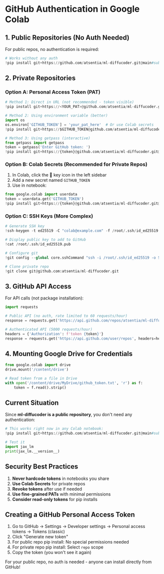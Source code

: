 # GitHub Authentication in Google Colab

## 1. Public Repositories (No Auth Needed)

For public repos, no authentication is required:

```python
# Works without any auth
!pip install git+https://github.com/atsentia/ml-diffucoder.git@main#subdirectory=jax_lm
```

## 2. Private Repositories

### Option A: Personal Access Token (PAT)

```python
# Method 1: Direct in URL (not recommended - token visible)
!pip install git+https://<YOUR_PAT>@github.com/atsentia/ml-diffucoder.git@main#subdirectory=jax_lm

# Method 2: Using environment variable (better)
import os
os.environ['GITHUB_TOKEN'] = 'your_pat_here'  # Or use Colab secrets
!pip install git+https://$GITHUB_TOKEN@github.com/atsentia/ml-diffucoder.git@main#subdirectory=jax_lm

# Method 3: Using getpass (interactive)
from getpass import getpass
token = getpass('Enter GitHub token: ')
!pip install git+https://{token}@github.com/atsentia/ml-diffucoder.git@main#subdirectory=jax_lm
```

### Option B: Colab Secrets (Recommended for Private Repos)

1. In Colab, click the 🔑 key icon in the left sidebar
2. Add a new secret named `GITHUB_TOKEN`
3. Use in notebook:

```python
from google.colab import userdata
token = userdata.get('GITHUB_TOKEN')
!pip install git+https://{token}@github.com/atsentia/ml-diffucoder.git@main#subdirectory=jax_lm
```

### Option C: SSH Keys (More Complex)

```python
# Generate SSH key
!ssh-keygen -t ed25519 -C "colab@example.com" -f /root/.ssh/id_ed25519 -N ""

# Display public key to add to GitHub
!cat /root/.ssh/id_ed25519.pub

# Configure git
!git config --global core.sshCommand "ssh -i /root/.ssh/id_ed25519 -o StrictHostKeyChecking=no"

# Clone private repo
!git clone git@github.com:atsentia/ml-diffucoder.git
```

## 3. GitHub API Access

For API calls (not package installation):

```python
import requests

# Public API (no auth, rate limited to 60 requests/hour)
response = requests.get('https://api.github.com/repos/atsentia/ml-diffucoder')

# Authenticated API (5000 requests/hour)
headers = {'Authorization': f'token {token}'}
response = requests.get('https://api.github.com/user/repos', headers=headers)
```

## 4. Mounting Google Drive for Credentials

```python
from google.colab import drive
drive.mount('/content/drive')

# Read token from a file in Drive
with open('/content/drive/MyDrive/github_token.txt', 'r') as f:
    token = f.read().strip()
```

## Current Situation

Since **ml-diffucoder is a public repository**, you don't need any authentication:

```python
# This works right now in any Colab notebook:
!pip install git+https://github.com/atsentia/ml-diffucoder.git@main#subdirectory=jax_lm

# Test it
import jax_lm
print(jax_lm.__version__)
```

## Security Best Practices

1. **Never hardcode tokens** in notebooks you share
2. **Use Colab Secrets** for private repos
3. **Revoke tokens** after use if needed
4. **Use fine-grained PATs** with minimal permissions
5. **Consider read-only tokens** for pip installs

## Creating a GitHub Personal Access Token

1. Go to GitHub → Settings → Developer settings → Personal access tokens → Tokens (classic)
2. Click "Generate new token"
3. For public repo pip install: No special permissions needed
4. For private repo pip install: Select `repo` scope
5. Copy the token (you won't see it again)

For your public repo, no auth is needed - anyone can install directly from GitHub!